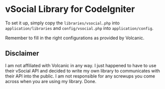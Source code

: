 vSocial Library for CodeIgniter
===============================

To set it up, simply copy the `libraries/vsocial.php` into `application/libraries` and `config/vsocial.php` into `application/config`.

Remember to fill in the right configurations as provided by Volcanic.

Disclaimer
----------
I am not affiliated with Volcanic in any way. I just happened to have to use their vSocial API and decided to write my own library to communicates with their API into the public. I am not responsible for any screwups you come across when you are using my library. Done.